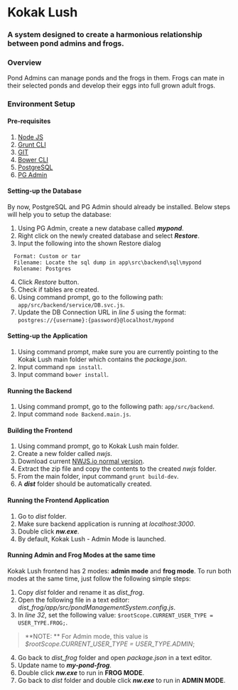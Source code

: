 # Kokak Lush
### A system designed to create a harmonious relationship between pond admins and frogs.

### Overview
Pond Admins can manage ponds and the frogs in them.
Frogs can mate in their selected ponds and develop their eggs into full grown adult frogs.

### Environment Setup
#### Pre-requisites
1. [Node JS](https://nodejs.org/en/download/)
2. [Grunt CLI](https://gruntjs.com/getting-started#installing-the-cli)
3. [GIT](https://git-scm.com/downloads)
5. [Bower CLI](https://bower.io/#install-bower)
6. [PostgreSQL](https://www.postgresql.org/download/)
7. [PG Admin](https://www.pgadmin.org/download/)

#### Setting-up the Database
By now, PostgreSQL and PG Admin should already be installed. Below steps will help you to setup the database:
1. Using PG Admin, create a new database called __*mypond*__.
2. Right click on the newly created database and select __*Restore*__.
3. Input the following into the shown Restore dialog
```
  Format: Custom or tar
  Filename: Locate the sql dump in app\src\backend\sql\mypond
  Rolename: Postgres
```
4. Click *Restore* button.
5. Check if tables are created.
6. Using command prompt, go to the following path: `app/src/backend/service/DB.svc.js`.
7. Update the DB Connection URL in *line 5* using the format: `postgres://{username}:{password}@localhost/mypond`

#### Setting-up the Application
1. Using command prompt, make sure you are currently pointing to the Kokak Lush main folder which contains the *package.json*.
2. Input command `npm install`.
3. Input command `bower install`.

#### Running the Backend
1. Using command prompt, go to the following path: `app/src/backend`.
2. Input command `node Backend.main.js`.

#### Building the Frontend
1. Using command prompt, go to Kokak Lush main folder.
2. Create a new folder called *nwjs*.
3. Download current [NWJS.io normal version](https://nwjs.io/).
4. Extract the zip file and copy the contents to the created *nwjs* folder.
5. From the main folder, input command `grunt build-dev`.
6. A **_dist_** folder should be automatically created.

#### Running the Frontend Application
1. Go to *dist* folder.
2. Make sure backend application is running at *localhost:3000*.
3. Double click **_nw.exe_**.
4. By default, Kokak Lush - Admin Mode is launched.

#### Running Admin and Frog Modes at the same time
Kokak Lush frontend has 2 modes: **admin mode** and **frog mode**. To run both modes at the same time, just follow the following simple steps:
1. Copy *dist* folder and rename it as *dist_frog*.
2. Open the following file in a text editor: *dist_frog/app/src/pondManagementSystem.config.js*.
3. In *line 32*, set the following value: `$rootScope.CURRENT_USER_TYPE = USER_TYPE.FROG;`.
> **NOTE: ** For Admin mode, this value is *$rootScope.CURRENT_USER_TYPE = USER_TYPE.ADMIN*;
4. Go back to *dist_frog* folder and open *package.json* in a text editor.
5. Update name to **_my-pond-frog_**.
6. Double click **_nw.exe_** to run in **FROG MODE**.
5. Go back to *dist* folder and double click **_nw.exe_** to run in **ADMIN MODE**.
